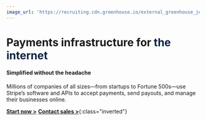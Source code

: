 ```yaml
---
image_url: 'https://recruiting.cdn.greenhouse.io/external_greenhouse_job_boards/logos/000/007/263/original/Axios_logo_-_RGB_-_clear_space.png?1580309119'
---
```


# Payments infrastructure for <span style="color:#0a2540;">the internet</span>

#### Simplified without the headache

Millions of companies of all sizes—from startups to Fortune 500s—use Stripe’s software and APIs to accept payments, send payouts, and manage their businesses online.

[**Start now >**](https://google.com)
[**Contact sales >**](https://google.com){:class="inverted"}
